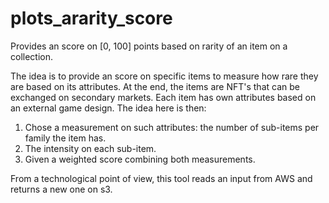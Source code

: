 # plots_ararity_score
Provides an score on [0, 100] points based on rarity of an item on a collection.

The idea is to provide an score on specific items to measure how rare they are based on its attributes. At the end, the items are NFT's that can be exchanged on secondary markets. Each item has own attributes based on an external game design. The idea here is then:

1. Chose a measurement on such attributes: the number of sub-items per family the item has.
2. The intensity on each sub-item.
3. Given a weighted score combining both measurements.

From a technological point of view, this tool reads an input from AWS and returns a new one on s3.
